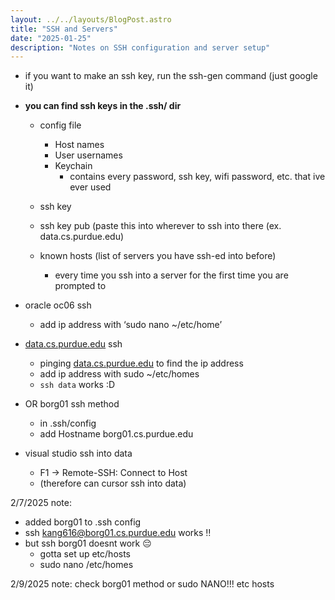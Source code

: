 ```yaml
---
layout: ../../layouts/BlogPost.astro
title: "SSH and Servers"
date: "2025-01-25"
description: "Notes on SSH configuration and server setup"
---
```


- if you want to make an ssh key, run the ssh-gen command (just google it)

- **you can find ssh keys in the .ssh/ dir**
    - config file

        - Host names
        - User usernames
        - Keychain
            - contains every password, ssh key, wifi password, etc. that ive ever used
                
    - ssh key
    - ssh key pub (paste this into wherever to ssh into there (ex. data.cs.purdue.edu)
    - known hosts (list of servers you have ssh-ed into before)
        - every time you ssh into a server for the first time you are prompted to
- oracle oc06 ssh
    - add ip address with ‘sudo nano ~/etc/home’
- [data.cs.purdue.edu](http://data.cs.purdue.edu) ssh
    - pinging [data.cs.purdue.edu](http://data.cs.purdue.edu) to find the ip address
    - add ip address with sudo ~/etc/homes
    - `ssh data` works :D
- OR borg01 ssh method
    - in .ssh/config
    - add Hostname borg01.cs.purdue.edu
- visual studio ssh into data
    - F1 → Remote-SSH: Connect to Host
    - (therefore can cursor ssh into data)

2/7/2025 note:

- added borg01 to .ssh config
- ssh [kang616@borg01.cs.purdue.edu](mailto:kang616@borg01.cs.purdue.edu) works ‼️
- but ssh borg01 doesnt work 😔
    - gotta set up etc/hosts
    - sudo nano /etc/homes

2/9/2025 note: check borg01 method or sudo NANO!!! etc hosts